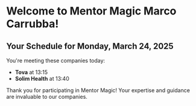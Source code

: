 # Welcome to Mentor Magic Marco Carrubba!

## Your Schedule for Monday, March 24, 2025

You're meeting these companies today:

- **Tova** at 13:15
- **Solim Health** at 13:40


Thank you for participating in Mentor Magic! Your expertise and guidance are invaluable to our companies.
